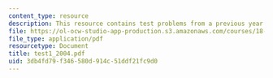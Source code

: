 ```yaml
---
content_type: resource
description: This resource contains test problems from a previous year.
file: https://ol-ocw-studio-app-production.s3.amazonaws.com/courses/18-303-linear-partial-differential-equations-fall-2006/3db4fd79f346580d914c51ddf21fc9d0_test1_2004.pdf
file_type: application/pdf
resourcetype: Document
title: test1_2004.pdf
uid: 3db4fd79-f346-580d-914c-51ddf21fc9d0
---
```

